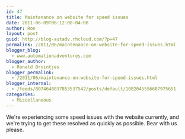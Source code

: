 ```yaml
---
id: 47
title: Maintenance on website for speed issues
date: 2011-06-09T06:12:00-04:00
author: Ron
layout: post
guid: http://blog-autadv.rhcloud.com/?p=47
permalink: /2011/06/maintenance-on-website-for-speed-issues.html
blogger_blog:
  - www.automationadventures.com
blogger_author:
  - Ronald Bruintjes
blogger_permalink:
  - /2011/06/maintenance-on-website-for-speed-issues.html
blogger_internal:
  - /feeds/8074648837853537542/posts/default/1082045556607975651
categories:
  - Miscellaneous
---
```

We're experiencing some speed issues with the website currently, and we're trying to get these resolved as quickly as possible. Bear with us please.